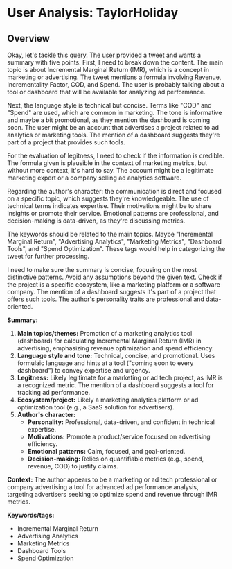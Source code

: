 # User Analysis: TaylorHoliday

## Overview

<think>
Okay, let's tackle this query. The user provided a tweet and wants a summary with five points. First, I need to break down the content. The main topic is about Incremental Marginal Return (IMR), which is a concept in marketing or advertising. The tweet mentions a formula involving Revenue, Incrementality Factor, COD, and Spend. The user is probably talking about a tool or dashboard that will be available for analyzing ad performance.

Next, the language style is technical but concise. Terms like "COD" and "Spend" are used, which are common in marketing. The tone is informative and maybe a bit promotional, as they mention the dashboard is coming soon. The user might be an account that advertises a project related to ad analytics or marketing tools. The mention of a dashboard suggests they're part of a project that provides such tools.

For the evaluation of legitness, I need to check if the information is credible. The formula given is plausible in the context of marketing metrics, but without more context, it's hard to say. The account might be a legitimate marketing expert or a company selling ad analytics software.

Regarding the author's character: the communication is direct and focused on a specific topic, which suggests they're knowledgeable. The use of technical terms indicates expertise. Their motivations might be to share insights or promote their service. Emotional patterns are professional, and decision-making is data-driven, as they're discussing metrics.

The keywords should be related to the main topics. Maybe "Incremental Marginal Return", "Advertising Analytics", "Marketing Metrics", "Dashboard Tools", and "Spend Optimization". These tags would help in categorizing the tweet for further processing.

I need to make sure the summary is concise, focusing on the most distinctive patterns. Avoid any assumptions beyond the given text. Check if the project is a specific ecosystem, like a marketing platform or a software company. The mention of a dashboard suggests it's part of a project that offers such tools. The author's personality traits are professional and data-oriented.
</think>

**Summary:**  
1. **Main topics/themes:** Promotion of a marketing analytics tool (dashboard) for calculating Incremental Marginal Return (IMR) in advertising, emphasizing revenue optimization and spend efficiency.  
2. **Language style and tone:** Technical, concise, and promotional. Uses formulaic language and hints at a tool ("coming soon to every dashboard") to convey expertise and urgency.  
3. **Legitness:** Likely legitimate for a marketing or ad tech project, as IMR is a recognized metric. The mention of a dashboard suggests a tool for tracking ad performance.  
4. **Ecosystem/project:** Likely a marketing analytics platform or ad optimization tool (e.g., a SaaS solution for advertisers).  
5. **Author's character:**  
   - **Personality:** Professional, data-driven, and confident in technical expertise.  
   - **Motivations:** Promote a product/service focused on advertising efficiency.  
   - **Emotional patterns:** Calm, focused, and goal-oriented.  
   - **Decision-making:** Relies on quantifiable metrics (e.g., spend, revenue, COD) to justify claims.  

**Context:** The author appears to be a marketing or ad tech professional or company advertising a tool for advanced ad performance analysis, targeting advertisers seeking to optimize spend and revenue through IMR metrics.  

**Keywords/tags:**  
- Incremental Marginal Return  
- Advertising Analytics  
- Marketing Metrics  
- Dashboard Tools  
- Spend Optimization